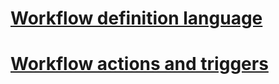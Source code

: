 # [Workflow definition language](https://docs.microsoft.com/azure/logic-apps/logic-apps-workflow-definition-language)
# [Workflow actions and triggers](https://docs.microsoft.com/azure/logic-apps/logic-apps-workflow-actions-triggers)